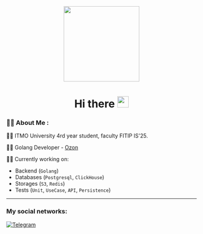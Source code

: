 <div id="header" align="center">
  <img src="https://media.giphy.com/media/L1R1tvI9svkIWwpVYr/giphy.gif" width="200"/>
  <h1>
  Hi there
  <img src="https://media.giphy.com/media/hvRJCLFzcasrR4ia7z/giphy.gif" width="30px"/>
</h1>
</div>

### :man_technologist: About Me :

👨‍🎓 ITMO University 4rd year student, faculty FITIP IS'25.

👨‍💻 Golang Developer - [Ozon](https://www.ozon.ru/)

👨‍🏫 Currently working on:
   - Backend (`Golang`)
   - Databases (`Postgresql`, `ClickHouse`)
   - Storages (`S3`, `Redis`)
   - Tests (`Unit`, `UseCase`, `API`, `Persistence`)

---

### My social networks:

[![Telegram](https://img.shields.io/badge/Telegram-2CA5E0?style=for-the-badge&logo=telegram&logoColor=white "Write to me!")](https://t.me/fffeeezzz)
